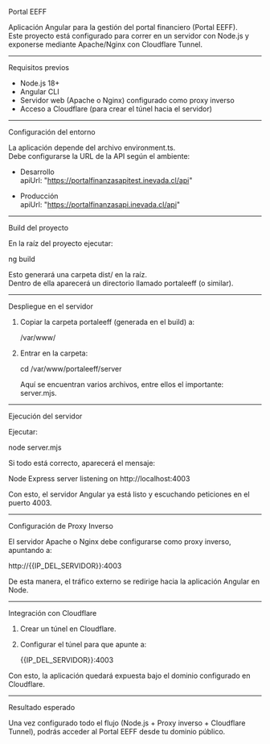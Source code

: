 Portal EEFF

Aplicación Angular para la gestión del portal financiero (Portal EEFF).  
Este proyecto está configurado para correr en un servidor con Node.js y exponerse mediante Apache/Nginx con Cloudflare Tunnel.

---

Requisitos previos

- Node.js 18+  
- Angular CLI  
- Servidor web (Apache o Nginx) configurado como proxy inverso  
- Acceso a Cloudflare (para crear el túnel hacia el servidor)  

---

Configuración del entorno

La aplicación depende del archivo environment.ts.  
Debe configurarse la URL de la API según el ambiente:

- Desarrollo  
  apiUrl: "https://portalfinanzasapitest.inevada.cl/api"

- Producción  
  apiUrl: "https://portalfinanzasapi.inevada.cl/api"

---

Build del proyecto

En la raíz del proyecto ejecutar:

ng build

Esto generará una carpeta dist/ en la raíz.  
Dentro de ella aparecerá un directorio llamado portaleeff (o similar).

---

Despliegue en el servidor

1. Copiar la carpeta portaleeff (generada en el build) a:  

   /var/www/

2. Entrar en la carpeta:

   cd /var/www/portaleeff/server

   Aquí se encuentran varios archivos, entre ellos el importante: server.mjs.

---

Ejecución del servidor

Ejecutar:

node server.mjs

Si todo está correcto, aparecerá el mensaje:

Node Express server listening on http://localhost:4003

Con esto, el servidor Angular ya está listo y escuchando peticiones en el puerto 4003.

---

Configuración de Proxy Inverso

El servidor Apache o Nginx debe configurarse como proxy inverso, apuntando a:  

http://{{IP_DEL_SERVIDOR}}:4003

De esta manera, el tráfico externo se redirige hacia la aplicación Angular en Node.

---

Integración con Cloudflare

1. Crear un túnel en Cloudflare.  
2. Configurar el túnel para que apunte a:  

   {{IP_DEL_SERVIDOR}}:4003

Con esto, la aplicación quedará expuesta bajo el dominio configurado en Cloudflare.

---

Resultado esperado

Una vez configurado todo el flujo (Node.js + Proxy inverso + Cloudflare Tunnel), podrás acceder al Portal EEFF desde tu dominio público.
